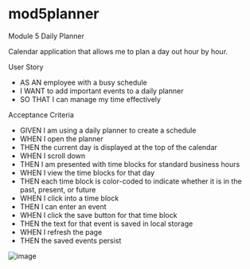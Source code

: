 # mod5planner
Module 5 Daily Planner

Calendar application that allows me to plan a day out hour by hour.

User Story
- AS AN employee with a busy schedule
- I WANT to add important events to a daily planner
- SO THAT I can manage my time effectively


Acceptance Criteria
- GIVEN I am using a daily planner to create a schedule
- WHEN I open the planner
- THEN the current day is displayed at the top of the calendar
- WHEN I scroll down
- THEN I am presented with time blocks for standard business hours
- WHEN I view the time blocks for that day
- THEN each time block is color-coded to indicate whether it is in the past, present, or future
- WHEN I click into a time block
- THEN I can enter an event
- WHEN I click the save button for that time block
- THEN the text for that event is saved in local storage
- WHEN I refresh the page
- THEN the saved events persist

![image](https://user-images.githubusercontent.com/103382524/172080996-79a05213-7647-43d9-9526-5d526bcb3215.png)
